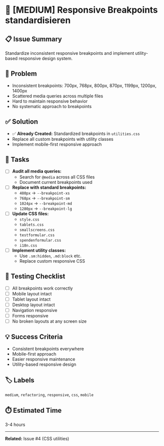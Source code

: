 # 📱 [MEDIUM] Responsive Breakpoints standardisieren

## 📋 Issue Summary
Standardize inconsistent responsive breakpoints and implement utility-based responsive design system.

## 🎯 Problem
- Inconsistent breakpoints: 700px, 768px, 800px, 870px, 1199px, 1200px, 1400px
- Scattered media queries across multiple files
- Hard to maintain responsive behavior
- No systematic approach to breakpoints

## ✅ Solution
- ✅ **Already Created:** Standardized breakpoints in `utilities.css`
- Replace all custom breakpoints with utility classes
- Implement mobile-first responsive approach

## 📝 Tasks
- [ ] **Audit all media queries:**
  - Search for `@media` across all CSS files
  - Document current breakpoints used
- [ ] **Replace with standard breakpoints:**
  - `480px` → `--breakpoint-xs`
  - `768px` → `--breakpoint-sm`
  - `1024px` → `--breakpoint-md`
  - `1280px` → `--breakpoint-lg`
- [ ] **Update CSS files:**
  - `style.css`
  - `tablets.css`
  - `smallscreens.css`
  - `testformular.css`
  - `spendenformular.css`
  - `i18n.css`
- [ ] **Implement utility classes:**
  - Use `.sm:hidden`, `.md:block` etc.
  - Replace custom responsive CSS

## 🧪 Testing Checklist
- [ ] All breakpoints work correctly
- [ ] Mobile layout intact
- [ ] Tablet layout intact
- [ ] Desktop layout intact
- [ ] Navigation responsive
- [ ] Forms responsive
- [ ] No broken layouts at any screen size

## 💡 Success Criteria
- Consistent breakpoints everywhere
- Mobile-first approach
- Easier responsive maintenance
- Utility-based responsive design

## 🏷️ Labels
`medium`, `refactoring`, `responsive`, `css`, `mobile`

## ⏱️ Estimated Time
3-4 hours

---
**Related:** Issue #4 (CSS utilities)
